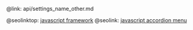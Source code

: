 @link: api/settings_name_other.md

@seolinktop: [javascript framework](https://webix.com)
@seolink: [javascript accordion menu](https://webix.com/widget/accordion/)